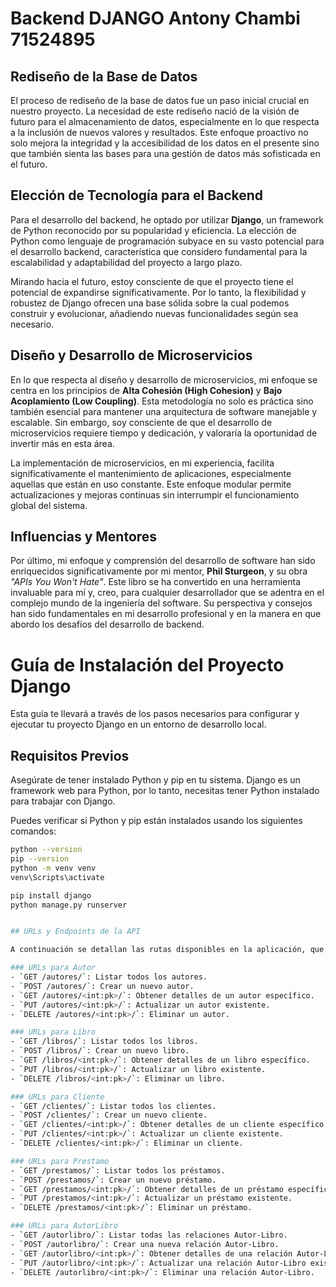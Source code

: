 # Backend DJANGO Antony Chambi 71524895

## Rediseño de la Base de Datos

El proceso de rediseño de la base de datos fue un paso inicial crucial en nuestro proyecto. La necesidad de este rediseño nació de la visión de futuro para el almacenamiento de datos, especialmente en lo que respecta a la inclusión de nuevos valores y resultados. Este enfoque proactivo no solo mejora la integridad y la accesibilidad de los datos en el presente sino que también sienta las bases para una gestión de datos más sofisticada en el futuro.

## Elección de Tecnología para el Backend

Para el desarrollo del backend, he optado por utilizar **Django**, un framework de Python reconocido por su popularidad y eficiencia. La elección de Python como lenguaje de programación subyace en su vasto potencial para el desarrollo backend, característica que considero fundamental para la escalabilidad y adaptabilidad del proyecto a largo plazo.

Mirando hacia el futuro, estoy consciente de que el proyecto tiene el potencial de expandirse significativamente. Por lo tanto, la flexibilidad y robustez de Django ofrecen una base sólida sobre la cual podemos construir y evolucionar, añadiendo nuevas funcionalidades según sea necesario.

## Diseño y Desarrollo de Microservicios

En lo que respecta al diseño y desarrollo de microservicios, mi enfoque se centra en los principios de **Alta Cohesión (High Cohesion)** y **Bajo Acoplamiento (Low Coupling)**. Esta metodología no solo es práctica sino también esencial para mantener una arquitectura de software manejable y escalable. Sin embargo, soy consciente de que el desarrollo de microservicios requiere tiempo y dedicación, y valoraría la oportunidad de invertir más en esta área.

La implementación de microservicios, en mi experiencia, facilita significativamente el mantenimiento de aplicaciones, especialmente aquellas que están en uso constante. Este enfoque modular permite actualizaciones y mejoras continuas sin interrumpir el funcionamiento global del sistema.

## Influencias y Mentores

Por último, mi enfoque y comprensión del desarrollo de software han sido enriquecidos significativamente por mi mentor, **Phil Sturgeon**, y su obra *"APIs You Won't Hate"*. Este libro se ha convertido en una herramienta invaluable para mí y, creo, para cualquier desarrollador que se adentra en el complejo mundo de la ingeniería del software. Su perspectiva y consejos han sido fundamentales en mi desarrollo profesional y en la manera en que abordo los desafíos del desarrollo de backend.
# Guía de Instalación del Proyecto Django

Esta guía te llevará a través de los pasos necesarios para configurar y ejecutar tu proyecto Django en un entorno de desarrollo local.

## Requisitos Previos

Asegúrate de tener instalado Python y pip en tu sistema. Django es un framework web para Python, por lo tanto, necesitas tener Python instalado para trabajar con Django.

Puedes verificar si Python y pip están instalados usando los siguientes comandos:

```bash
python --version
pip --version
python -m venv venv
venv\Scripts\activate

pip install django
python manage.py runserver


## URLs y Endpoints de la API

A continuación se detallan las rutas disponibles en la aplicación, que corresponden a las funcionalidades para `Autores`, `Libros`, `Clientes`, `Prestamos` y `AutorLibro`:

### URLs para Autor
- `GET /autores/`: Listar todos los autores.
- `POST /autores/`: Crear un nuevo autor.
- `GET /autores/<int:pk>/`: Obtener detalles de un autor específico.
- `PUT /autores/<int:pk>/`: Actualizar un autor existente.
- `DELETE /autores/<int:pk>/`: Eliminar un autor.

### URLs para Libro
- `GET /libros/`: Listar todos los libros.
- `POST /libros/`: Crear un nuevo libro.
- `GET /libros/<int:pk>/`: Obtener detalles de un libro específico.
- `PUT /libros/<int:pk>/`: Actualizar un libro existente.
- `DELETE /libros/<int:pk>/`: Eliminar un libro.

### URLs para Cliente
- `GET /clientes/`: Listar todos los clientes.
- `POST /clientes/`: Crear un nuevo cliente.
- `GET /clientes/<int:pk>/`: Obtener detalles de un cliente específico.
- `PUT /clientes/<int:pk>/`: Actualizar un cliente existente.
- `DELETE /clientes/<int:pk>/`: Eliminar un cliente.

### URLs para Prestamo
- `GET /prestamos/`: Listar todos los préstamos.
- `POST /prestamos/`: Crear un nuevo préstamo.
- `GET /prestamos/<int:pk>/`: Obtener detalles de un préstamo específico.
- `PUT /prestamos/<int:pk>/`: Actualizar un préstamo existente.
- `DELETE /prestamos/<int:pk>/`: Eliminar un préstamo.

### URLs para AutorLibro
- `GET /autorlibro/`: Listar todas las relaciones Autor-Libro.
- `POST /autorlibro/`: Crear una nueva relación Autor-Libro.
- `GET /autorlibro/<int:pk>/`: Obtener detalles de una relación Autor-Libro específica.
- `PUT /autorlibro/<int:pk>/`: Actualizar una relación Autor-Libro existente.
- `DELETE /autorlibro/<int:pk>/`: Eliminar una relación Autor-Libro.
